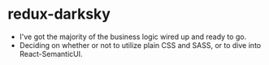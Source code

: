 # redux-darksky

* I've got the majority of the business logic wired up and ready to go.
* Deciding on whether or not to utilize plain CSS and SASS, or to dive into React-SemanticUI.
